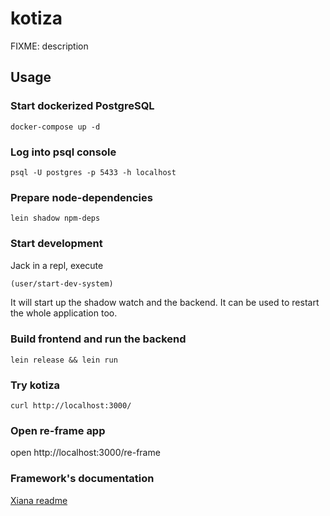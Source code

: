 # kotiza

FIXME: description

## Usage

### Start dockerized PostgreSQL

```shell
docker-compose up -d
```

### Log into psql console

```shell
psql -U postgres -p 5433 -h localhost
```

### Prepare node-dependencies

```shell
lein shadow npm-deps
```

### Start development

Jack in a repl, execute

```clojure
(user/start-dev-system)
```

It will start up the shadow watch and the backend. It can be used to restart the whole application too.

### Build frontend and run the backend

```shell
lein release && lein run
```

### Try kotiza

```shell
curl http://localhost:3000/
```

### Open re-frame app

open http://localhost:3000/re-frame

### Framework's documentation

[Xiana readme](https://github.com/Flexiana/framework#readme)
